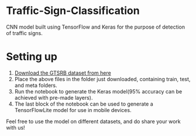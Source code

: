 # Traffic-Sign-Classification
CNN model built using TensorFlow and Keras for the purpose of detection of traffic signs.

# Setting up
1. [Download the GTSRB dataset from here](https://www.kaggle.com/meowmeowmeowmeowmeow/gtsrb-german-traffic-sign/kernels)
2. Place the above files in the folder just downloaded, containing train, test, and meta folders.
3. Run the notebook to generate the Keras model(95% accuracy can be achieved with pre-made layers).
4. The last block of the notebook can be used to generate a TensorFlowLite model for use in mobile devices.

Feel free to use the model on different datasets, and do share your work with us!
